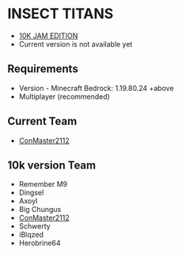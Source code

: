 # INSECT TITANS
 - [10K JAM EDITION](https://github.com/Dingsel/Resource-Rampage)
 - Current version is not available yet

## Requirements
 - Version - Minecraft Bedrock: 1.19.80.24 +above
 - Multiplayer (recommended)

## Current Team
 - [ConMaster2112](https://github.com/ConsoleTerm)

## 10k version Team
 - Remember M9
 - Dingsel
 - Axoyl
 - Big Chungus
 - [ConMaster2112](https://github.com/ConsoleTerm)
 - Schwerty
 - iBlqzed
 - Herobrine64